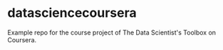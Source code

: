 # datasciencecoursera
Example repo for the course project of The Data Scientist's Toolbox on Coursera.
